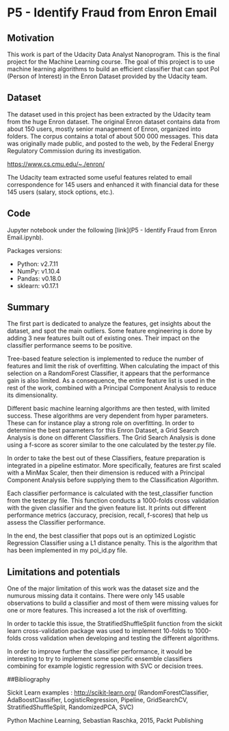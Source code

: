 # P5 - Identify Fraud from Enron Email

## Motivation

This work is part of the Udacity Data Analyst Nanoprogram. This is the final project for the Machine Learning course. The goal of this project is to use machine learning algorithms to build an efficient classifier that can spot PoI (Person of Interest) in the Enron Dataset provided by the Udacity team.

## Dataset

The dataset used in this project has been extracted by the Udacity team from the huge Enron dataset. The original Enron dataset contains data from about 150 users, mostly senior management of Enron, organized into folders. The corpus contains a total of about 500 000 messages. This data was originally made public, and posted to the web, by the Federal Energy Regulatory Commission during its investigation.

https://www.cs.cmu.edu/~./enron/

The Udacity team extracted some useful features related to email correspondence for 145 users and enhanced it with financial data for these 145 users (salary, stock options, etc.).

## Code

Jupyter notebook under the following [link](P5 - Identify Fraud from Enron Email.ipynb).

Packages versions:

- Python: v2.7.11
- NumPy: v1.10.4
- Pandas: v0.18.0
- sklearn: v0.17.1


## Summary

The first part is dedicated to analyze the features, get insights about the dataset, and spot the main outliers. Some feature engineering is done by adding 3 new features built out of existing ones. Their impact on the classifier performance seems to be positive.

Tree-based feature selection is implemented to reduce the number of features and limit the risk of overfitting. When calculating the impact of this selection on a RandomForest Classifier, it appears that the performance gain is also limited. As a consequence, the entire feature list is used in the rest of the work, combined with a Principal Component Analysis to reduce its dimensionality.

Different basic machine learning algorithms are then tested, with limited success. These algorithms are very dependent from hyper parameters. These can for instance play a strong role on overfitting. In order to determine the best parameters for this Enron Dataset, a Grid Search Analysis is done on different Classifiers. The Grid Search Analysis is done using a f-score as scorer similar to the one calculated by the tester.py file.

In order to take the best out of these Classifiers, feature preparation is integrated in a pipeline estimator. More specifically, features are first scaled with a MinMax Scaler, then their dimension is reduced with a Principal Component Analysis before supplying them to the Classification Algorithm.

Each classifier performance is calculated with the test_classifier function from the tester.py file. This function conducts a 1000-folds cross validation with the given classifier and the given feature list. It prints out different performance metrics (accuracy, precision, recall, f-scores) that help us assess the Classifier performance.

In the end, the best classifier that pops out is an optimized Logistic Regression Classifier using a L1 distance penalty. This is the algorithm that has been implemented in my poi_id.py file.

## Limitations and potentials

One of the major limitation of this work was the dataset size and the numurous missing data it contains. There were only 145 usable observations to build a classifier and most of them were missing values for one or more features. This increased a lot the risk of overfitting.

In order to tackle this issue, the StratifiedShuffleSplit function from the sickit learn cross-validation package was used to implement 10-folds to 1000-folds cross validation when developing and testing the different algorithms.

In order to improve further the classifier performance, it would be interesting to try to implement some specific ensemble classifiers combining for example logistic regression with SVC or decision trees.

##Bibliography

Sickit Learn examples : http://scikit-learn.org/ (RandomForestClassifier, AdaBoostClassifier, LogisticRegression, Pipeline, GridSearchCV, StratifiedShuffleSplit, RandomizedPCA, SVC)

Python Machine Learning, Sebastian Raschka, 2015, Packt Publishing

